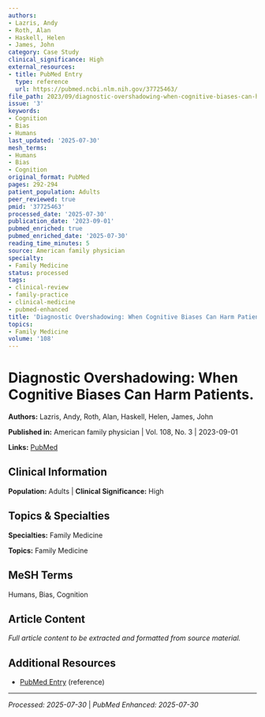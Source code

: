 ```yaml
---
authors:
- Lazris, Andy
- Roth, Alan
- Haskell, Helen
- James, John
category: Case Study
clinical_significance: High
external_resources:
- title: PubMed Entry
  type: reference
  url: https://pubmed.ncbi.nlm.nih.gov/37725463/
file_path: 2023/09/diagnostic-overshadowing-when-cognitive-biases-can-harm-pati.md
issue: '3'
keywords:
- Cognition
- Bias
- Humans
last_updated: '2025-07-30'
mesh_terms:
- Humans
- Bias
- Cognition
original_format: PubMed
pages: 292-294
patient_population: Adults
peer_reviewed: true
pmid: '37725463'
processed_date: '2025-07-30'
publication_date: '2023-09-01'
pubmed_enriched: true
pubmed_enriched_date: '2025-07-30'
reading_time_minutes: 5
source: American family physician
specialty:
- Family Medicine
status: processed
tags:
- clinical-review
- family-practice
- clinical-medicine
- pubmed-enhanced
title: 'Diagnostic Overshadowing: When Cognitive Biases Can Harm Patients.'
topics:
- Family Medicine
volume: '108'
---
```


# Diagnostic Overshadowing: When Cognitive Biases Can Harm Patients.

**Authors:** Lazris, Andy, Roth, Alan, Haskell, Helen, James, John

**Published in:** American family physician | Vol. 108, No. 3 | 2023-09-01

**Links:** [PubMed](https://pubmed.ncbi.nlm.nih.gov/37725463/)

## Clinical Information

**Population:** Adults | **Clinical Significance:** High

## Topics & Specialties

**Specialties:** Family Medicine

**Topics:** Family Medicine

## MeSH Terms

Humans, Bias, Cognition

## Article Content

*Full article content to be extracted and formatted from source material.*

## Additional Resources

- [PubMed Entry](https://pubmed.ncbi.nlm.nih.gov/37725463/) (reference)

---

*Processed: 2025-07-30* | *PubMed Enhanced: 2025-07-30*
